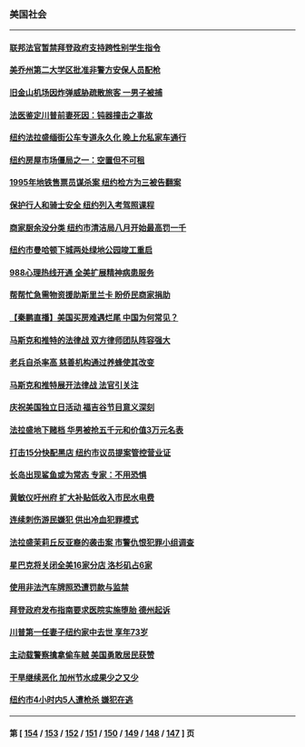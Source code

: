 ### 美国社会
---
#### [联邦法官暂禁拜登政府支持跨性别学生指令](../../pages/ncid1078160/n13782409.md) 
#### [美乔州第二大学区批准非警方安保人员配枪](../../pages/ncid1078160/n13782424.md) 
#### [旧金山机场因炸弹威胁疏散旅客 一男子被捕](../../pages/ncid1078160/n13782340.md) 
#### [法医鉴定川普前妻死因：钝器撞击之事故](../../pages/ncid1078160/n13782289.md) 
#### [纽约法拉盛缅街公车专道永久化 晚上允私家车通行](../../pages/ncid1078160/n13782037.md) 
#### [纽约房屋市场僵局之一：空置但不可租](../../pages/ncid1078160/n13782060.md) 
#### [1995年地铁售票员谋杀案 纽约检方为三被告翻案](../../pages/ncid1078160/n13782062.md) 
#### [保护行人和骑士安全 纽约列入考驾照课程](../../pages/ncid1078160/n13782059.md) 
#### [商家厨余没分类 纽约市清洁局八月开始最高罚一千](../../pages/ncid1078160/n13782072.md) 
#### [纽约市曼哈顿下城两处绿地公园竣工重启](../../pages/ncid1078160/n13782068.md) 
#### [988心理热线开通 全美扩展精神病患服务](../../pages/ncid1078160/n13781358.md) 
#### [帮帮忙急需物资援助斯里兰卡 盼侨民商家捐助](../../pages/ncid1078160/n13781916.md) 
#### [【秦鹏直播】美国买房难遇烂尾 中国为何常见？](../../pages/ncid1078160/n13781552.md) 
#### [马斯克和推特的法律战 双方律师团队阵容强大](../../pages/ncid1078160/n13781799.md) 
#### [老兵自杀率高 慈善机构通过养蜂使其改变](../../pages/ncid1078160/n13781619.md) 
#### [马斯克和推特展开法律战 法官引关注](../../pages/ncid1078160/n13781693.md) 
#### [庆祝美国独立日活动 福吉谷节目意义深刻](../../pages/ncid1078160/n13781771.md) 
#### [法拉盛地下赌档 华男被抢五千元和价值3万元名表](../../pages/ncid1078160/n13781285.md) 
#### [打击15分快配黑店 纽约市议员提案管控营业证](../../pages/ncid1078160/n13781312.md) 
#### [长岛出现鲨鱼或为常态 专家：不用恐惧](../../pages/ncid1078160/n13781257.md) 
#### [黄敏仪吁州府 扩大补贴低收入市民水电费](../../pages/ncid1078160/n13781258.md) 
#### [连续刺伤游民嫌犯 供出冷血犯罪模式](../../pages/ncid1078160/n13781279.md) 
#### [法拉盛茉莉丘反亚裔的袭击案 市警仇恨犯罪小组调查](../../pages/ncid1078160/n13781281.md) 
#### [星巴克将关闭全美16家分店 洛杉矶占6家](../../pages/ncid1078160/n13781254.md) 
#### [使用非法汽车牌照恐遭罚款与监禁](../../pages/ncid1078160/n13781178.md) 
#### [拜登政府发布指南要求医院实施堕胎 德州起诉](../../pages/ncid1078160/n13781062.md) 
#### [川普第一任妻子纽约家中去世 享年73岁](../../pages/ncid1078160/n13781069.md) 
#### [主动载警察擒拿偷车贼 美国勇敢居民获赞](../../pages/ncid1078160/n13780623.md) 
#### [干旱继续恶化 加州节水成果少之又少](../../pages/ncid1078160/n13780486.md) 
#### [纽约市4小时内5人遭枪杀 嫌犯在逃](../../pages/ncid1078160/n13780500.md) 

---
#### 第 [ [154](./154.md) / [153](./153.md) / [152](./152.md) / [151](./151.md) / [150](./150.md) / [149](./149.md) / [148](./148.md) / [147](./147.md) ] 页
